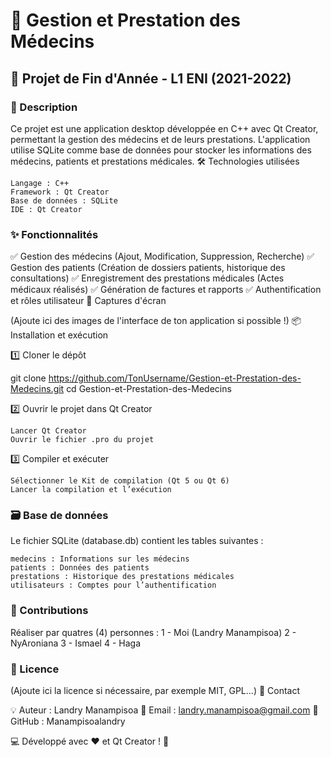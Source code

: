# 🏥 Gestion et Prestation des Médecins

## 📌 Projet de Fin d'Année - L1 ENI (2021-2022)

### 📜 Description

Ce projet est une application desktop développée en C++ avec Qt Creator, permettant la gestion des médecins et de leurs prestations.
L'application utilise SQLite comme base de données pour stocker les informations des médecins, patients et prestations médicales.
🛠️ Technologies utilisées

    Langage : C++
    Framework : Qt Creator
    Base de données : SQLite
    IDE : Qt Creator

### ✨ Fonctionnalités

✅ Gestion des médecins (Ajout, Modification, Suppression, Recherche)
✅ Gestion des patients (Création de dossiers patients, historique des consultations)
✅ Enregistrement des prestations médicales (Actes médicaux réalisés)
✅ Génération de factures et rapports
✅ Authentification et rôles utilisateur
📸 Captures d'écran

(Ajoute ici des images de l'interface de ton application si possible !)
📦 Installation et exécution

1️⃣ Cloner le dépôt

git clone https://github.com/TonUsername/Gestion-et-Prestation-des-Medecins.git
cd Gestion-et-Prestation-des-Medecins

2️⃣ Ouvrir le projet dans Qt Creator

    Lancer Qt Creator
    Ouvrir le fichier .pro du projet

3️⃣ Compiler et exécuter

    Sélectionner le Kit de compilation (Qt 5 ou Qt 6)
    Lancer la compilation et l’exécution

### 🗃️ Base de données

Le fichier SQLite (database.db) contient les tables suivantes :

    medecins : Informations sur les médecins
    patients : Données des patients
    prestations : Historique des prestations médicales
    utilisateurs : Comptes pour l’authentification

### 🤝 Contributions

Réaliser par quatres (4) personnes :
1 - Moi (Landry Manampisoa)
2 - NyAroniana
3 - Ismael
4 - Haga

### 📜 Licence

(Ajoute ici la licence si nécessaire, par exemple MIT, GPL...)
📩 Contact

💡 Auteur : Landry Manampisoa
📧 Email : landry.manampisoa@gmail.com
🔗 GitHub : Manampisoalandry

💻 Développé avec ❤️ et Qt Creator ! 🚀
